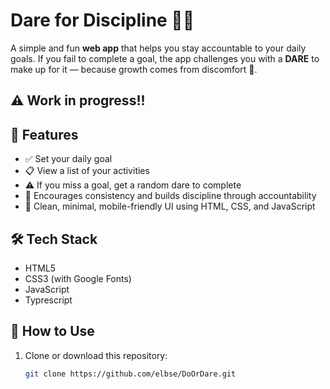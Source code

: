 # Dare for Discipline 🧠🔥

A simple and fun **web app** that helps you stay accountable to your daily goals. If you fail to complete a goal, the app challenges you with a **DARE** to make up for it — because growth comes from discomfort 💪.

## ⚠️ Work in progress!!

## 🚀 Features

- ✅ Set your daily goal
- 📋 View a list of your activities
- ⚠️ If you miss a goal, get a random dare to complete
- 🔁 Encourages consistency and builds discipline through accountability
- 💅 Clean, minimal, mobile-friendly UI using HTML, CSS, and JavaScript

## 🛠️ Tech Stack

- HTML5
- CSS3 (with Google Fonts)
- JavaScript
- Typrescript

## 📂 How to Use

1. Clone or download this repository:
   ```bash
   git clone https://github.com/elbse/DoOrDare.git
